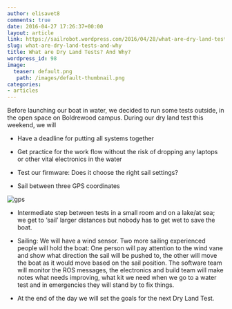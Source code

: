 ```yaml
---
author: elisavet8
comments: true
date: 2016-04-27 17:26:37+00:00
layout: article
link: https://sailrobot.wordpress.com/2016/04/28/what-are-dry-land-tests-and-why/
slug: what-are-dry-land-tests-and-why
title: What are Dry Land Tests? And Why?
wordpress_id: 98
image:
  teaser: default.png
   path: /images/default-thumbnail.png
categories:
- articles
---
```


Before launching our boat in water, we decided to run some tests outside, in the open space on Boldrewood campus. During our dry land test this weekend, we will




  * Have a deadline for putting all systems together


  * Get practice for the work flow without the risk of dropping any laptops or other vital electronics in the water


  * Test our firmware: Does it choose the right sail settings?


  * Sail between three GPS coordinates


![gps](https://sailrobot.files.wordpress.com/2016/04/gps.png)




  * Intermediate step between tests in a small room and on a lake/at sea; we get to ‘sail’ larger distances but nobody has to get wet to save the boat.


  * Sailing: We will have a wind sensor. Two more sailing experienced people will hold the boat: One person will pay attention to the wind vane and show what direction the sail will be pushed to, the other will move the boat as it would move based on the sail position. The software team will monitor the ROS messages, the electronics and build team will make notes what needs improving, what kit we need when we go to a water test and in emergencies they will stand by to fix things.


  * At the end of the day we will set the goals for the next Dry Land Test.
